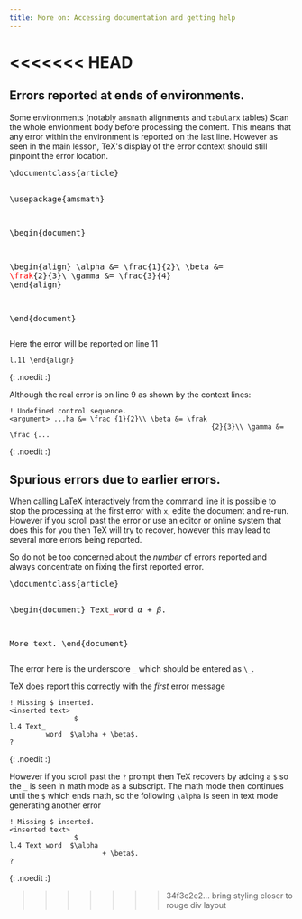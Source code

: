 ```yaml
---
title: More on: Accessing documentation and getting help
---
```

<<<<<<< HEAD
=======

## Errors reported at ends of environments.

Some environments (notably `amsmath` alignments and `tabularx` tables)
Scan the whole envionment body before processing the content. This means that
any error within the environment is reported on the last line. However as seen in the
main lesson, TeX's display of the error context should still pinpoint the error location.

<div class="highlight">
<pre>
\documentclass{article}

\usepackage{amsmath}

\begin{document}

\begin{align}
\alpha &= \frac{1}{2}\\
\beta  &= <span style="color:red">\frak</span>{2}{3}\\
\gamma &= \frac{3}{4} 
\end{align}

\end{document}
</pre>
</div>

Here the error will be reported on line 11

```
l.11 \end{align}
```
{: .noedit :}

Although the real error is on line 9 as shown by the context lines:


```
! Undefined control sequence.
<argument> ...ha &= \frac {1}{2}\\ \beta &= \frak 
                                                  {2}{3}\\ \gamma &= \frac {...
```
{: .noedit :}


## Spurious errors due to earlier errors.

When calling LaTeX interactively from the command line it is possible
to stop the processing at the  first error with `x`, edite the document
and re-run. However if you scroll past the error or use an editor or
online system that does this for you then TeX will try to recover,
however this may lead to several more errors being reported.

So do not be too concerned about the _number_ of errors reported and
always concentrate on fixing the first reported error.


<div class="highlight">
<pre>
\documentclass{article}

\begin{document}
Text<span style="color:red">_</span>word  $\alpha + \beta$.

More text.
\end{document}
</pre>
</div>

The error here is the underscore `_` which should be entered as `\_`.

TeX does report this correctly with the _first_ error message

```
! Missing $ inserted.
<inserted text> 
                $
l.4 Text_
         word  $\alpha + \beta$.
?
```
{: .noedit :}

However if you scroll past the `?` prompt then TeX recovers by adding
a `$` so the `_` is seen in math mode as a subscript. The math mode
then continues until the `$` which ends math, so the following
`\alpha` is seen in text mode generating another error

```
! Missing $ inserted.
<inserted text> 
                $
l.4 Text_word  $\alpha
                       + \beta$.
? 
```
{: .noedit :}

>>>>>>> 34f3c2e2... bring styling closer to rouge div layout
